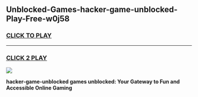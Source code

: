 
## Unblocked-Games-hacker-game-unblocked-Play-Free-w0j58
<h3>
<a href="https://premium76.site?title=hacker-game-unblocked&ref=10A">CLICK TO PLAY</a></h3>
<hr>

<h3>
<a href="https://premium76.site?title=hacker-game-unblocked&ref=10A">CLICK 2 PLAY</a>
  
</h3>

<a href="https://premium76.site?title=hacker-game-unblocked&ref=10A"><img src="https://clearcache.store/games.png"></a>


**hacker-game-unblocked games unblocked: Your Gateway to Fun and Accessible Online Gaming**

